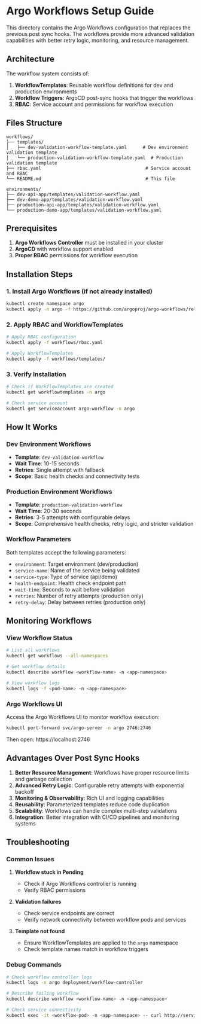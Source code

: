 # Argo Workflows Setup Guide

This directory contains the Argo Workflows configuration that replaces the previous post sync hooks. The workflows provide more advanced validation capabilities with better retry logic, monitoring, and resource management.

## Architecture

The workflow system consists of:

1. **WorkflowTemplates**: Reusable workflow definitions for dev and production environments
2. **Workflow Triggers**: ArgoCD post-sync hooks that trigger the workflows
3. **RBAC**: Service account and permissions for workflow execution

## Files Structure

```
workflows/
├── templates/
│   ├── dev-validation-workflow-template.yaml      # Dev environment validation template
│   └── production-validation-workflow-template.yaml  # Production validation template
├── rbac.yaml                                       # Service account and RBAC
└── README.md                                       # This file

environments/
├── dev-api-app/templates/validation-workflow.yaml
├── dev-demo-app/templates/validation-workflow.yaml
├── production-api-app/templates/validation-workflow.yaml
└── production-demo-app/templates/validation-workflow.yaml
```

## Prerequisites

1. **Argo Workflows Controller** must be installed in your cluster
2. **ArgoCD** with workflow support enabled
3. **Proper RBAC** permissions for workflow execution

## Installation Steps

### 1. Install Argo Workflows (if not already installed)

```bash
kubectl create namespace argo
kubectl apply -n argo -f https://github.com/argoproj/argo-workflows/releases/download/v3.4.4/install.yaml
```

### 2. Apply RBAC and WorkflowTemplates

```bash
# Apply RBAC configuration
kubectl apply -f workflows/rbac.yaml

# Apply WorkflowTemplates
kubectl apply -f workflows/templates/
```

### 3. Verify Installation

```bash
# Check if WorkflowTemplates are created
kubectl get workflowtemplates -n argo

# Check service account
kubectl get serviceaccount argo-workflow -n argo
```

## How It Works

### Dev Environment Workflows
- **Template**: `dev-validation-workflow`
- **Wait Time**: 10-15 seconds
- **Retries**: Single attempt with fallback
- **Scope**: Basic health checks and connectivity tests

### Production Environment Workflows
- **Template**: `production-validation-workflow`
- **Wait Time**: 20-30 seconds
- **Retries**: 3-5 attempts with configurable delays
- **Scope**: Comprehensive health checks, retry logic, and stricter validation

### Workflow Parameters

Both templates accept the following parameters:

- `environment`: Target environment (dev/production)
- `service-name`: Name of the service being validated
- `service-type`: Type of service (api/demo)
- `health-endpoint`: Health check endpoint path
- `wait-time`: Seconds to wait before validation
- `retries`: Number of retry attempts (production only)
- `retry-delay`: Delay between retries (production only)

## Monitoring Workflows

### View Workflow Status
```bash
# List all workflows
kubectl get workflows --all-namespaces

# Get workflow details
kubectl describe workflow <workflow-name> -n <app-namespace>

# View workflow logs
kubectl logs -f <pod-name> -n <app-namespace>
```

### Argo Workflows UI
Access the Argo Workflows UI to monitor workflow execution:
```bash
kubectl port-forward svc/argo-server -n argo 2746:2746
```
Then open: https://localhost:2746

## Advantages Over Post Sync Hooks

1. **Better Resource Management**: Workflows have proper resource limits and garbage collection
2. **Advanced Retry Logic**: Configurable retry attempts with exponential backoff
3. **Monitoring & Observability**: Rich UI and logging capabilities
4. **Reusability**: Parameterized templates reduce code duplication
5. **Scalability**: Workflows can handle complex multi-step validations
6. **Integration**: Better integration with CI/CD pipelines and monitoring systems

## Troubleshooting

### Common Issues

1. **Workflow stuck in Pending**
   - Check if Argo Workflows controller is running
   - Verify RBAC permissions

2. **Validation failures**
   - Check service endpoints are correct
   - Verify network connectivity between workflow pods and services

3. **Template not found**
   - Ensure WorkflowTemplates are applied to the `argo` namespace
   - Check template names match in workflow triggers

### Debug Commands

```bash
# Check workflow controller logs
kubectl logs -n argo deployment/workflow-controller

# Describe failing workflow
kubectl describe workflow <workflow-name> -n <app-namespace>

# Check service connectivity
kubectl exec -it <workflow-pod> -n <app-namespace> -- curl http://service-url/health
```
